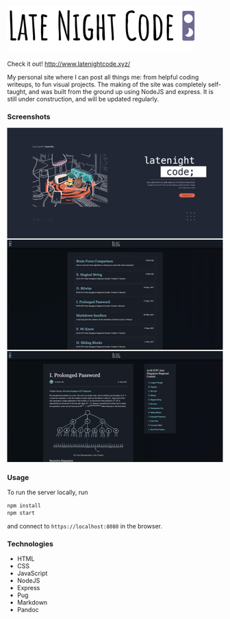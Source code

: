 ![Logo](https://github.com/Gomango999/latenight-code/blob/master/public/images/logo/1x/logo_full_purple.png)
---
Check it out!
http://www.latenightcode.xyz/

My personal site where I can post all things me: from helpful coding writeups, to fun visual projects. The making of the site was completely self-taught, and was built from the ground up using NodeJS and express. It is still under construction, and will be updated regularly.

### Screenshots
![Home Page](https://github.com/Gomango999/latenight-code/blob/master/public/images/screenshots/screenshot1.png)
![Blog List](https://github.com/Gomango999/latenight-code/blob/master/public/images/screenshots/screenshot2.png)
![Writeup](https://github.com/Gomango999/latenight-code/blob/master/public/images/screenshots/screenshot3.png)

### Usage
To run the server locally, run
```sh
npm install
npm start
```
and connect to `https://localhost:8080` in the browser.

### Technologies
- HTML
- CSS
- JavaScript
- NodeJS
- Express
- Pug
- Markdown
- Pandoc
